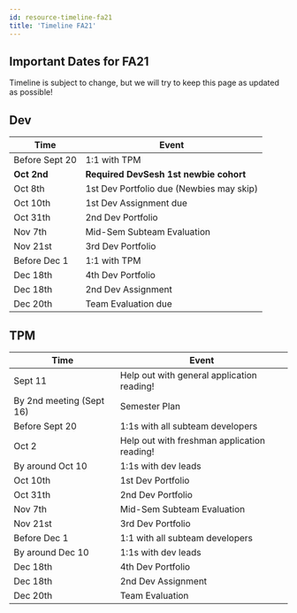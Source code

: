 ```yaml
---
id: resource-timeline-fa21
title: 'Timeline FA21'
---
```


## Important Dates for FA21

Timeline is subject to change, but we will try to keep this page as updated as possible!

## Dev

| Time           | Event                                    |
| -------------- | ---------------------------------------- |
| Before Sept 20 | 1:1 with TPM                             |
| **Oct 2nd**    | **Required DevSesh 1st newbie cohort**   |
| Oct 8th        | 1st Dev Portfolio due (Newbies may skip) |
| Oct 10th       | 1st Dev Assignment due                   |
| Oct 31th       | 2nd Dev Portfolio                        |
| Nov 7th        | Mid-Sem Subteam Evaluation               |
| Nov 21st       | 3rd Dev Portfolio                        |
| Before Dec 1   | 1:1 with TPM                             |
| Dec 18th       | 4th Dev Portfolio                        |
| Dec 18th       | 2nd Dev Assignment                       |
| Dec 20th       | Team Evaluation due                      |

## TPM

| Time                     | Event                                       |
| ------------------------ | ------------------------------------------- |
| Sept 11                  | Help out with general application reading!  |
| By 2nd meeting (Sept 16) | Semester Plan                               |
| Before Sept 20           | 1:1s with all subteam developers            |
| Oct 2                    | Help out with freshman application reading! |
| By around Oct 10         | 1:1s with dev leads                         |
| Oct 10th                 | 1st Dev Portfolio                           |
| Oct 31th                 | 2nd Dev Portfolio                           |
| Nov 7th                  | Mid-Sem Subteam Evaluation                  |
| Nov 21st                 | 3rd Dev Portfolio                           |
| Before Dec 1             | 1:1 with all subteam developers             |
| By around Dec 10         | 1:1s with dev leads                         |
| Dec 18th                 | 4th Dev Portfolio                           |
| Dec 18th                 | 2nd Dev Assignment                          |
| Dec 20th                 | Team Evaluation                             |
